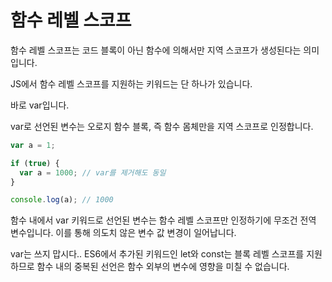 # 함수 레벨 스코프

함수 레벨 스코프는 코드 블록이 아닌 함수에 의해서만 지역 스코프가 생성된다는 의미입니다.

JS에서 함수 레벨 스코프를 지원하는 키워드는 단 하나가 있습니다.

바로 var입니다.

var로 선언된 변수는 오로지 함수 블록, 즉 함수 몸체만을 지역 스코프로 인정합니다.

```js
var a = 1;

if (true) {
  var a = 1000; // var를 제거해도 동일
}

console.log(a); // 1000
```

함수 내에서 var 키워드로 선언된 변수는 함수 레벨 스코프만 인정하기에 무조건 전역 변수입니다. 이를 통해 의도치 않은 변수 값 변경이 일어납니다.

var는 쓰지 맙시다.. ES6에서 추가된 키워드인 let와 const는 블록 레벨 스코프를 지원하므로 함수 내의 중복된 선언은 함수 외부의 변수에 영향을 미칠 수 없습니다.
